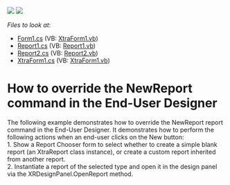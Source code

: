 <!-- default badges list -->
[![](https://img.shields.io/badge/Open_in_DevExpress_Support_Center-FF7200?style=flat-square&logo=DevExpress&logoColor=white)](https://supportcenter.devexpress.com/ticket/details/E1291)
[![](https://img.shields.io/badge/📖_How_to_use_DevExpress_Examples-e9f6fc?style=flat-square)](https://docs.devexpress.com/GeneralInformation/403183)
<!-- default badges end -->
<!-- default file list -->
*Files to look at*:

* [Form1.cs](./CS/Form1.cs) (VB: [XtraForm1.vb](./VB/XtraForm1.vb))
* [Report1.cs](./CS/Report1.cs) (VB: [Report1.vb](./VB/Report1.vb))
* [Report2.cs](./CS/Report2.cs) (VB: [Report2.vb](./VB/Report2.vb))
* [XtraForm1.cs](./CS/XtraForm1.cs) (VB: [XtraForm1.vb](./VB/XtraForm1.vb))
<!-- default file list end -->
# How to override the NewReport command in the End-User Designer


<p>The following example demonstrates how to override the NewReport report command in the End-User Designer. It demonstrates how to perform the following actions when an end-user clicks on the New button:<br />
1. Show a Report Chooser form to select whether to create a simple blank report (an XtraReport class instance), or create a custom report inherited from another report.<br />
2. Instantiate a report of the selected type and open it in the design panel via the XRDesignPanel.OpenReport method.</p>

<br/>


